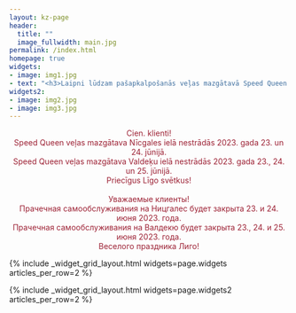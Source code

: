 ```yaml
---
layout: kz-page
header:
  title: ""
  image_fullwidth: main.jpg
permalink: /index.html
homepage: true
widgets:
- image: img1.jpg
- text: "<h3>Laipni lūdzam pašapkalpošanās veļas mazgātavā Speed Queen!</h3><br/>Pie mums var izmazgāt praktiski visu.<br/><h3>Приглашаем вас в прачечную самообслуживания Speed Queen!</h3><br/>У нас можно постирать практически всё."
widgets2:
- image: img2.jpg
- image: img3.jpg
---
```


<!-- <center>
<p style="color:#A7C957">Speed Queen veļas mazgātava Valdeķu ielā atkal atvērta! Darba laiks: piektdiena, sestdiena, svētdiena, pirmdiena no 11:00 līdz 19:00. Informatīvais tālrunis: +371 29266564. <br/>
<br/>
Прачечная самообслуживания на Валдекю снова открыта! Время работы: пятница, суббота, воскресенье, понедельник с 11:00 до 19:00. Телефон для информации: +371 29266564.
</p>
</center> -->

<center>
<p style="color:#9D2235">Cien. klienti!<br/>
Speed Queen veļas mazgātava Nīcgales ielā nestrādās 2023. gada 23. un 24. jūnijā.<br/>
Speed Queen veļas mazgātava Valdeķu ielā nestrādās 2023. gada 23., 24. un 25. jūnijā.<br/>
Priecīgus Līgo svētkus!<br/>
<br/>
Уважаемые клиенты!<br/>
Прачечная самообслуживания на Ницгалес будет закрыта 23. и 24. июня 2023. года.<br/>
Прачечная самообслуживания на Валдекю будет закрыта 23., 24. и 25. июня 2023. года.<br/>
Веселого праздника Лиго!<br/>
</p>
</center>

<!-- <center>
<p style="color:#9D2235">Cien. klienti!<br/>
Izmaiņas darba laikā:<br/>
2022. gada 24. decembrī 11:00 - 16:00<br/>
2022. gada 25. decembrī brīvdiena<br/>
2022. gada 31. decembrī 11:00 - 16:00<br/>
2023. gada 01. janvārī brīvdiena<br/>
Priecīgus Ziemassvētkus un laimīgu Jauno gadu!<br/>
<br/>
Уважаемые клиенты!<br/>
Изменения времени работы:<br/>
24. декабря 2022. года 11:00 - 16:00<br/>
25. декабря 2022. года выходной<br/>
31. декабря 2022. года 11:00 - 16:00<br/>
01. января 2023. года выходной<br/>
Веселого Рождества и счастливого Нового года!
</p>
</center> -->

{% include _widget_grid_layout.html widgets=page.widgets articles_per_row=2 %}

{% include _widget_grid_layout.html widgets=page.widgets2 articles_per_row=2 %}

